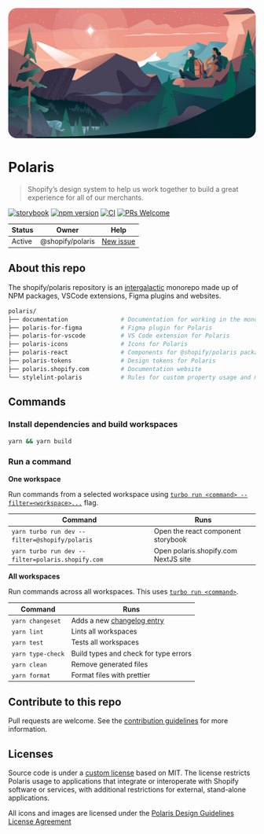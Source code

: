 <div align="center">
  <a href="https://polaris.shopify.com"><img src="https://github.com/Shopify/polaris/blob/main/documentation/readme.png?raw=true" alt="" /></a>
</div>

# Polaris

> Shopify’s design system to help us work together to build a great experience for all of our merchants.

[![storybook](https://shields.io/badge/storybook-white?logo=storybook&style=flat)](https://storybook.polaris.shopify.com) [![npm version](https://img.shields.io/npm/v/@shopify/polaris.svg?label=@shopify/polaris)](https://www.npmjs.com/package/@shopify/polaris) [![CI](https://github.com/shopify/polaris/workflows/CI/badge.svg)](https://github.com/Shopify/polaris/actions?query=branch%3Amain) [![PRs Welcome](https://img.shields.io/badge/PRs-welcome-brightgreen.svg)](https://github.com/Shopify/polaris/blob/main/.github/CONTRIBUTING.md#your-first-pull-request)

| Status | Owner            | Help                                                       |
| ------ | ---------------- | ---------------------------------------------------------- |
| Active | @shopify/polaris | [New issue](https://github.com/Shopify/polaris/issues/new) |

## About this repo

The shopify/polaris repository is an [intergalactic](https://www.youtube.com/watch?v=qORYO0atB6g) monorepo made up of NPM packages, VSCode extensions, Figma plugins and websites.

```sh
polaris/
├── documentation               # Documentation for working in the monorepo
├── polaris-for-figma           # Figma plugin for Polaris
├── polaris-for-vscode          # VS Code extension for Polaris
├── polaris-icons               # Icons for Polaris
├── polaris-react               # Components for @shopify/polaris package
├── polaris-tokens              # Design tokens for Polaris
├── polaris.shopify.com         # Documentation website
└── stylelint-polaris           # Rules for custom property usage and mainline coverage
```

## Commands

### Install dependencies and build workspaces

```sh
yarn && yarn build
```

### Run a command

**One workspace**

Run commands from a selected workspace using [`turbo run <command> --filter=<workspace>...`](https://turborepo.org/docs/core-concepts/filtering) flag.

| Command                                           | Runs                                 |
| ------------------------------------------------- | ------------------------------------ |
| `yarn turbo run dev --filter=@shopify/polaris`    | Open the react component storybook   |
| `yarn turbo run dev --filter=polaris.shopify.com` | Open polaris.shopify.com NextJS site |

**All workspaces**

Run commands across all workspaces. This uses [`turbo run <command>`](https://turborepo.org/docs/reference/command-line-reference#turbo-run-task).

| Command           | Runs                                                                                                                  |
| ----------------- | --------------------------------------------------------------------------------------------------------------------- |
| `yarn changeset`  | Adds a new [changelog entry](https://github.com/Shopify/polaris/blob/main/.github/CONTRIBUTING.md#adding-a-changeset) |
| `yarn lint`       | Lints all workspaces                                                                                                  |
| `yarn test`       | Tests all workspaces                                                                                                  |
| `yarn type-check` | Build types and check for type errors                                                                                 |
| `yarn clean`      | Remove generated files                                                                                                |
| `yarn format`     | Format files with prettier                                                                                            |

## Contribute to this repo

Pull requests are welcome. See the [contribution guidelines](https://github.com/Shopify/polaris/blob/main/.github/CONTRIBUTING.md) for more information.

## Licenses

Source code is under a [custom license](https://github.com/Shopify/polaris/blob/main/LICENSE.md) based on MIT. The license restricts Polaris usage to applications that integrate or interoperate with Shopify software or services, with additional restrictions for external, stand-alone applications.

All icons and images are licensed under the [Polaris Design Guidelines License Agreement](https://polaris.shopify.com/legal/license)
